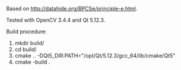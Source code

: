 Based on http://datahide.org/BPCSe/principle-e.html.

Tested with OpenCV 3.4.4 and Qt 5.12.3.

Build procedure:
1. mkdir build/
2. cd build/
3. cmake .. -DQt5_DIR:PATH="/opt/Qt/5.12.3/gcc_64/lib/cmake/Qt5"
4. cmake -build .
